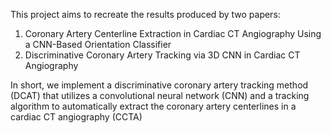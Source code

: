This project aims to recreate the results produced by two papers:
1. Coronary Artery Centerline Extraction in Cardiac CT Angiography Using a CNN-Based Orientation Classifier
2. Discriminative Coronary Artery Tracking via 3D CNN in Cardiac CT Angiography

In short, we implement a  discriminative coronary artery tracking method (DCAT) that utilizes a convolutional neural network (CNN) and a tracking algorithm to automatically extract the coronary artery centerlines in a cardiac CT angiography (CCTA)
